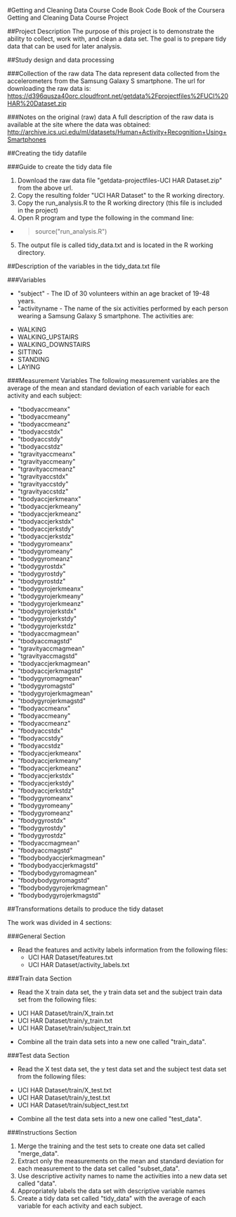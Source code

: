 #Getting and Cleaning Data Course Code Book
Code Book of the Coursera Getting and Cleaning Data Course Project

##Project Description
The purpose of this project is to demonstrate the ability to collect, work with, and clean a data set. The goal is to prepare tidy data that can be used for later analysis.

##Study design and data processing

###Collection of the raw data
The data represent data collected from the accelerometers from the Samsung Galaxy S smartphone. The url for downloading the raw data is:
https://d396qusza40orc.cloudfront.net/getdata%2Fprojectfiles%2FUCI%20HAR%20Dataset.zip 

###Notes on the original (raw) data 
A full description of the raw data is available at the site where the data was obtained:
http://archive.ics.uci.edu/ml/datasets/Human+Activity+Recognition+Using+Smartphones 

##Creating the tidy datafile

###Guide to create the tidy data file
1. Download the raw data file "getdata-projectfiles-UCI HAR Dataset.zip" from the above url.
2. Copy the resulting folder "UCI HAR Dataset" to the R working directory.
3. Copy the run_analysis.R to the R working directory (this file is included in the project)
4. Open R program and type the following in the command line: 
  - > source("run_analysis.R")
5. The output file is called tidy_data.txt and is located in the R working directory.

##Description of the variables in the tidy_data.txt file

###Variables
* "subject" - The ID of 30 volunteers within an age bracket of 19-48 years.
* "activityname - The name of the six activities performed by each person wearing a Samsung Galaxy S smartphone. The activities are:
 - WALKING
 - WALKING_UPSTAIRS
 - WALKING_DOWNSTAIRS
 - SITTING
 - STANDING
 - LAYING
 
###Measurement Variables
The following measurement variables are the average of the mean and standard deviation of each variable for each activity and each subject:
 
* "tbodyaccmeanx"
* "tbodyaccmeany"
* "tbodyaccmeanz"
* "tbodyaccstdx"
* "tbodyaccstdy"
* "tbodyaccstdz"
* "tgravityaccmeanx"
* "tgravityaccmeany"
* "tgravityaccmeanz"
* "tgravityaccstdx"
* "tgravityaccstdy"
* "tgravityaccstdz"
* "tbodyaccjerkmeanx"
* "tbodyaccjerkmeany"
* "tbodyaccjerkmeanz"
* "tbodyaccjerkstdx"
* "tbodyaccjerkstdy"
* "tbodyaccjerkstdz"
* "tbodygyromeanx"
* "tbodygyromeany"
* "tbodygyromeanz"
* "tbodygyrostdx"
* "tbodygyrostdy"
* "tbodygyrostdz"
* "tbodygyrojerkmeanx"
* "tbodygyrojerkmeany"
* "tbodygyrojerkmeanz"
* "tbodygyrojerkstdx"
* "tbodygyrojerkstdy"
* "tbodygyrojerkstdz"
* "tbodyaccmagmean"
* "tbodyaccmagstd"
* "tgravityaccmagmean"
* "tgravityaccmagstd"
* "tbodyaccjerkmagmean"
* "tbodyaccjerkmagstd"
* "tbodygyromagmean"
* "tbodygyromagstd"
* "tbodygyrojerkmagmean"
* "tbodygyrojerkmagstd"
* "fbodyaccmeanx"
* "fbodyaccmeany"
* "fbodyaccmeanz"
* "fbodyaccstdx"
* "fbodyaccstdy"
* "fbodyaccstdz"
* "fbodyaccjerkmeanx"
* "fbodyaccjerkmeany"
* "fbodyaccjerkmeanz"
* "fbodyaccjerkstdx"
* "fbodyaccjerkstdy"
* "fbodyaccjerkstdz"
* "fbodygyromeanx"
* "fbodygyromeany"
* "fbodygyromeanz"
* "fbodygyrostdx"
* "fbodygyrostdy"
* "fbodygyrostdz"
* "fbodyaccmagmean"
* "fbodyaccmagstd"
* "fbodybodyaccjerkmagmean"
* "fbodybodyaccjerkmagstd"
* "fbodybodygyromagmean"
* "fbodybodygyromagstd"
* "fbodybodygyrojerkmagmean"
* "fbodybodygyrojerkmagstd"

##Transformations details to produce the tidy dataset

The work was divided in 4 sections:

###General Section
* Read the features and activity labels information from the following files:
  - UCI HAR Dataset/features.txt
  - UCI HAR Dataset/activity_labels.txt

###Train data Section
* Read the X train data set, the y train data set and the subject train data set from the following files:
 - UCI HAR Dataset/train/X_train.txt
 - UCI HAR Dataset/train/y_train.txt
 - UCI HAR Dataset/train/subject_train.txt
* Combine all the train data sets into a new one called "train_data".

###Test data Section
* Read the X test data set, the y test data set and the subject test data set from the following files:
 - UCI HAR Dataset/train/X_test.txt
 - UCI HAR Dataset/train/y_test.txt
 - UCI HAR Dataset/train/subject_test.txt
* Combine all the test data sets into a new one called "test_data".

###Instructions Section
1. Merge the training and the test sets to create one data set called "merge_data".
2. Extract only the measurements on the mean and standard deviation for each measurement to the data set called "subset_data".
3. Use descriptive activity names to name the activities into a new data set called "data".
4. Appropriately labels the data set with descriptive variable names
5. Create a tidy data set called "tidy_data" with the average of each variable for each activity and each subject.



